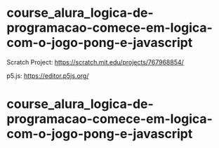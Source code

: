 # course_alura_logica-de-programacao-comece-em-logica-com-o-jogo-pong-e-javascript

Scratch Project: https://scratch.mit.edu/projects/767968854/

p5.js: https://editor.p5js.org/
# course_alura_logica-de-programacao-comece-em-logica-com-o-jogo-pong-e-javascript
